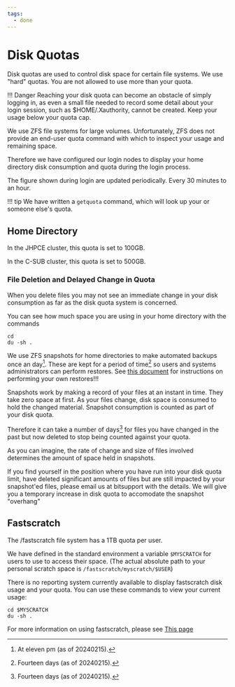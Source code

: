 ```yaml
---
tags:
  - done
---
```

# Disk Quotas

Disk quotas are used to control disk space for certain file systems. We use "hard" quotas. You are not allowed to use more than your quota.  

!!! Danger
    Reaching your disk quota can become an obstacle of simply logging in, as even a small file needed to record some detail about your login session, such as $HOME/.Xauthority, cannot be created. Keep your usage below your quota cap.

We use ZFS file systems for large volumes. Unfortunately, ZFS does not provide an end-user quota command with which to inspect your usage and remaining space.

Therefore we have configured our login nodes to display your home directory disk consumption and quota during the login process.

The figure shown during login are updated periodically. Every 30 minutes to an hour.

!!! tip
    We have written a `getquota` command, which will look up your or someone else's quota.

## Home Directory

In the JHPCE cluster, this quota is set to 100GB.

In the C-SUB cluster, this quota is set to 500GB.


### File Deletion and Delayed Change in Quota

When you delete files you may not see an immediate change in your disk consumption as far as the disk quota system is concerned.

You can see how much space you are using in your home directory with the commands

```Shell linenums="0"
cd
du -sh .
```

We use ZFS snapshots for home directories to make automated backups once an day[^1]. These are kept for a period of time[^2] so users and systems administrators can perform restores. See [this document](backups-restores.md) for instructions on performing your own restores!!!

[^1]: At eleven pm (as of 20240215).
[^2]: Fourteen days (as of 20240215).

Snapshots work by making a record of your files at an instant in time.  They take zero space at first. As your files change, disk space is consumed to hold the changed material. Snapshot consumption is counted as part of your disk quota.

Therefore it can take a number of days[^2] for files you have changed in the past but now deleted to stop being counted against your quota.

As you can imagine, the rate of change and size of files involved determines the amount of space held in snapshots.

If you find yourself in the position where you have run into your disk quota limit, have deleted significant amounts of files but are still impacted by your snapshot'ed files, please email us at bitsupport with the details. We will give you a temporary increase in disk quota to accomodate the snapshot "overhang"


## Fastscratch

The /fastscratch file system has a 1TB quota per user.

We have defined in the standard environment a variable `$MYSCRATCH` for users to use to access their space. (The actual absolute path to your personal scratch space is `/fastscratch/myscratch/$USER`)

There is no reporting system currently available to display fastscratch disk usage and your quota. You can use these commands to view your current usage:

```Shell linenums="0"
cd $MYSCRATCH
du -sh .
```
For more information on using fastscratch, please see [This page](fastscratch.md)
